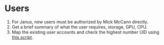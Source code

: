 # Users

1. For Janus, new users must be authorized by Mick McCann directly.
2. Get a brief summary of what the user requires, storage, GPU, CPU.
3. Map the existing user accounts and check the highest number UID using [this script](https://github.com/Janus-ATU/Powershell/blob/main/Scripts/GetUID.ps1).
